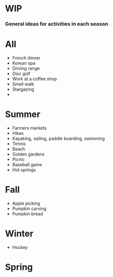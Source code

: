 # WIP
### General ideas for activities in each season

# All
- French dinner
- Korean spa
- Driving range
- Disc golf
- Work at a coffee shop
- Smell walk
- Stargazing
- 

# Summer
- Farmers markets
- Hikes
- Kayaking, sailing, paddle boarding, swimming
- Tennis
- Beach
- Golden gardens
- Picnic
- Baseball game
- Hot springs


# Fall
- Apple picking
- Pumpkin carving
- Pumpkin bread


# Winter
- Hockey

# Spring
